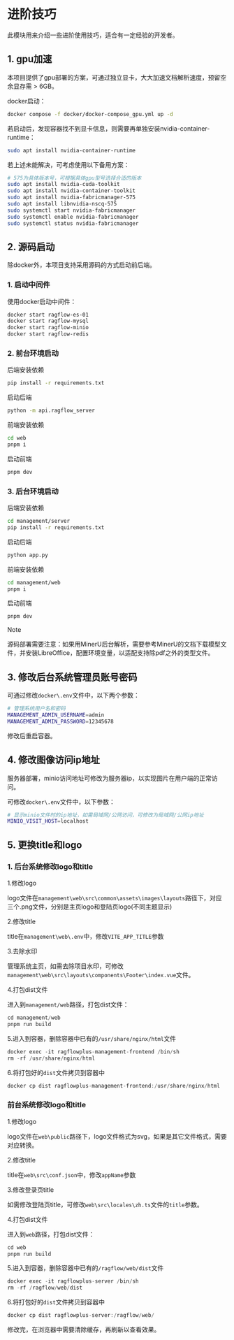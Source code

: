 # 进阶技巧

此模块用来介绍一些进阶使用技巧，适合有一定经验的开发者。

## 1. gpu加速

本项目提供了gpu部署的方案，可通过独立显卡，大大加速文档解析速度，预留空余显存需 > 6GB。

docker启动：

```bash
docker compose -f docker/docker-compose_gpu.yml up -d
```

若启动后，发现容器找不到显卡信息，则需要再单独安装nvidia-container-runtime：

```bash
sudo apt install nvidia-container-runtime
```

若上述未能解决，可考虑使用以下备用方案：

```bash
# 575为具体版本号，可根据具体gpu型号选择合适的版本
sudo apt install nvidia-cuda-toolkit
sudo apt install nvidia-container-toolkit
sudo apt install nvidia-fabricmanager-575
sudo apt install libnvidia-nscq-575
sudo systemctl start nvidia-fabricmanager
sudo systemctl enable nvidia-fabricmanager
sudo systemctl status nvidia-fabricmanager
```

## 2. 源码启动

除docker外，本项目支持采用源码的方式启动前后端。

### 1. 启动中间件

使用docker启动中间件：

```bash
docker start ragflow-es-01
docker start ragflow-mysql
docker start ragflow-minio
docker start ragflow-redis
```

### 2. 前台环境启动

后端安装依赖

```bash
pip install -r requirements.txt
```

启动后端
```bash
python -m api.ragflow_server
```

前端安装依赖

```bash
cd web
pnpm i
```

启动前端

```bash
pnpm dev
```

### 3. 后台环境启动

后端安装依赖

```bash
cd management/server
pip install -r requirements.txt
```

启动后端
```bash
python app.py
```

前端安装依赖

```bash
cd management/web
pnpm i
```

启动前端

```bash
pnpm dev
```

> [!NOTE]
> 源码部署需要注意：如果用MinerU后台解析，需要参考MinerU的文档下载模型文件，并安装LibreOffice，配置环境变量，以适配支持除pdf之外的类型文件。

## 3. 修改后台系统管理员账号密码

可通过修改`docker\.env`文件中，以下两个参数：
```bash
# 管理系统用户名和密码
MANAGEMENT_ADMIN_USERNAME=admin
MANAGEMENT_ADMIN_PASSWORD=12345678
```

修改后重启容器。

## 4. 修改图像访问ip地址

服务器部署，minio访问地址可修改为服务器ip，以实现图片在用户端的正常访问。

可修改`docker\.env`文件中，以下参数：
```bash
# 显示minio文件时的ip地址，如需局域网/公网访问，可修改为局域网/公网ip地址
MINIO_VISIT_HOST=localhost
```

## 5. 更换title和logo

### 1. 后台系统修改logo和title

1.修改logo

logo文件在`management\web\src\common\assets\images\layouts`路径下，对应三个.png文件，分别是主页logo和登陆页logo(不同主题显示)

2.修改title

title在`management\web\.env`中，修改`VITE_APP_TITLE`参数

3.去除水印

管理系统主页，如需去除项目水印，可修改`management\web\src\layouts\components\Footer\index.vue`文件。

4.打包dist文件

进入到`management/web`路径，打包dist文件：

```c
cd management/web
pnpm run build
```

5.进入到容器，删除容器中已有的`/usr/share/nginx/html`文件
```c
docker exec -it ragflowplus-management-frontend /bin/sh
rm -rf /usr/share/nginx/html
```

6.将打包好的`dist`文件拷贝到容器中
```c
docker cp dist ragflowplus-management-frontend:/usr/share/nginx/html
```

### 前台系统修改logo和title

1.修改logo

logo文件在`web\public`路径下，logo文件格式为svg，如果是其它文件格式，需要对应转换。

2.修改title

title在`web\src\conf.json`中，修改`appName`参数

3.修改登录页title

如需修改登陆页title，可修改`web\src\locales\zh.ts`文件的`title`参数。

4.打包dist文件

进入到`web`路径，打包dist文件：

```c
cd web
pnpm run build
```

5.进入到容器，删除容器中已有的`/ragflow/web/dist`文件
```c
docker exec -it ragflowplus-server /bin/sh
rm -rf /ragflow/web/dist
```

6.将打包好的`dist`文件拷贝到容器中
```c
docker cp dist ragflowplus-server:/ragflow/web/
```

修改完，在浏览器中需要清除缓存，再刷新以查看效果。